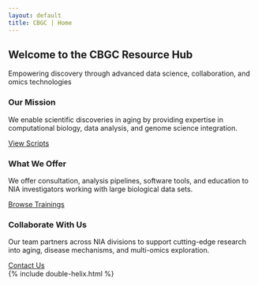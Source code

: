 ```yaml
---
layout: default
title: CBGC | Home
---
```


<section class="section-elevated" data-aos="fade-up" data-aos-delay="50">
  <div class="container text-center">
    <h2 class="headline-xl text-primary mb-3">Welcome to the CBGC Resource Hub</h2>
    <p class="lead mx-auto max-width-md">
      Empowering discovery through advanced data science, collaboration, and omics technologies
    </p>
  </div>

  <div class="container mt-4">
    <div class="grid-3 gap-3">
      <div class="card">
        <div class="card-body">
          <h3 class="card-title text-primary">Our Mission</h3>
          <p class="card-text">
            We enable scientific discoveries in aging by providing expertise in computational biology, data analysis, and genome science integration.
          </p>
          <p></p>
          <a href="scripts.html" class="btn btn-outline-primary mt-3">View Scripts</a>
        </div>
      </div>
      <div class="card">
        <div class="card-body">
          <h3 class="card-title text-primary">What We Offer</h3>
          <p class="card-text">
            We offer consultation, analysis pipelines, software tools, and education to NIA investigators working with large biological data sets.
          </p>
          <a href="trainings.html" class="btn btn-outline-primary mt-3">Browse Trainings</a>
        </div>
      </div>
      <div class="card">
        <div class="card-body">
          <h3 class="card-title text-primary">Collaborate With Us</h3>
          <p class="card-text">
            Our team partners across NIA divisions to support cutting-edge research into aging, disease mechanisms, and multi-omics exploration.
          </p>
          <a href="mailto:niairpcbgc@mail.nih.gov" class="btn btn-outline-primary mt-3">Contact Us</a>
        </div>
      </div>
    </div>
  </div>
</section>
<section>
  {% include double-helix.html %}
</section>



